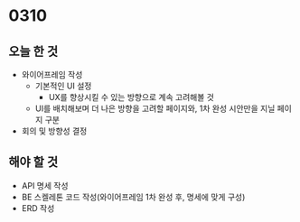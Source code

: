 # 0310

## 오늘 한 것

- 와이어프레임 작성
  - 기본적인 UI 설정
    - UX를 향상시킬 수 있는 방향으로 계속 고려해볼 것
  - UI를 배치해보며 더 나은 방향을 고려할 페이지와, 1차 완성 시안만을 지닐 페이지 구분
- 회의 및 방향성 결정



## 해야 할 것

- API 명세 작성
- BE 스켈레톤 코드 작성(와이어프레임 1차 완성 후, 명세에 맞게 구성)
- ERD 작성